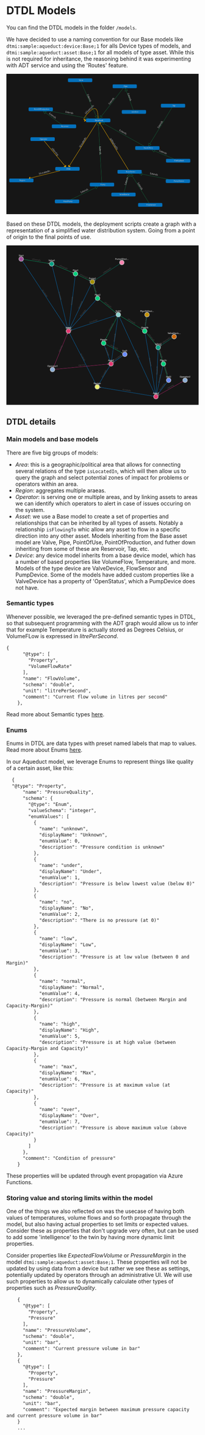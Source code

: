 # DTDL Models

You can find the DTDL models in the folder `/models`. 

We have decided to use a naming convention for our Base models like `dtmi:sample:aqueduct:device:Base;1` for alls Device types of models, and `dtmi:sample:aqueduct:asset:Base;1` for all models of type asset. While this is not required for inheritance, the reasoning behind it was experimenting with ADT service and using the 'Routes' feature.

![DTDL model graph for the sample in this repo](images/modelgraph.png)

Based on these DTDL models, the deployment scripts create a graph with a representation of a simplified water distribution system. Going from a point of origin to the final points of use.

![Sample graph for the water system](images/graph1.png)

## DTDL details

### Main models and base models

There are five big groups of models:
- *Area*: this is a geographic/political area that allows for connecting several relations of the type `isLocatedIn`, which will then allow us to query the graph and select potential zones of impact for problems or operators within an area.
- *Region*: aggregates multiple araeas.
- *Operator*: is serving one or multiple areas, and by linking assets to areas we can identify which operators to alert in case of issues occuring on the system.
- *Asset*: we use a Base model to create a set of properties and relationships that can be inherited by all types of assets. Notably a relationship `isFlowingTo` whic allow any asset to flow in a specific direction into any other asset. Models inheriting from the Base asset model are Valve, Pipe, PointOfUse, PointOfProduction, and futher down inheriting from some of these are Reservoir, Tap, etc.
- *Device*: any device model inherits from a base device model, which has a number of based properties like VolumeFlow, Temperature, and more. Models of the type device are ValveDevice, FlowSensor and PumpDevice. Some of the models have added custom properties like a ValveDevice has a property of 'OpenStatus', which a PumpDevice does not have.

### Semantic types

Whenever possible, we leveraged the pre-defined semantic types in DTDL, so that subsequent programming with the ADT graph would allow us to infer that for example Temperature is actually stored as Degrees Celsius, or VolumeFLow is expressed in *litrePerSecond*.

```
{
      "@type": [
        "Property",
        "VolumeFlowRate"
      ],
      "name": "FlowVolume",
      "schema": "double",
      "unit": "litrePerSecond",
      "comment": "Current flow volume in litres per second"
    },
```

Read more about Semantic types [here](https://github.com/Azure/opendigitaltwins-dtdl/blob/master/DTDL/v2/dtdlv2.md#semantic-types).

### Enums

Enums in DTDL are data types with preset named labels that map to values. Read more about Enums [here](https://github.com/Azure/opendigitaltwins-dtdl/blob/master/DTDL/v2/dtdlv2.md#enum).

In our Aqueduct model, we leverage Enums to represent things like quality of a certain asset, like this:

```
  {
  "@type": "Property",
      "name": "PressureQuality",
      "schema": {
        "@type": "Enum",
        "valueSchema": "integer",
        "enumValues": [
          {
            "name": "unknown",
            "displayName": "Unknown",
            "enumValue": 0,
            "description": "Pressure condition is unknown"
          },
          {
            "name": "under",
            "displayName": "Under",
            "enumValue": 1,
            "description": "Pressure is below lowest value (below 0)"
          },
          {
            "name": "no",
            "displayName": "No",
            "enumValue": 2,
            "description": "There is no pressure (at 0)"
          },
          {
            "name": "low",
            "displayName": "Low",
            "enumValue": 3,
            "description": "Pressure is at low value (between 0 and Margin)"
          },
          {
            "name": "normal",
            "displayName": "Normal",
            "enumValue": 4,
            "description": "Pressure is normal (between Margin and Capacity-Margin)"
          },
          {
            "name": "high",
            "displayName": "High",
            "enumValue": 5,
            "description": "Pressure is at high value (between Capacity-Margin and Capacity)"
          },
          {
            "name": "max",
            "displayName": "Max",
            "enumValue": 6,
            "description": "Pressure is at maximum value (at Capacity)"
          },
          {
            "name": "over",
            "displayName": "Over",
            "enumValue": 7,
            "description": "Pressure is above maximum value (above Capacity)"
          }
        ]
      },
      "comment": "Condition of pressure"
    }
```

These properties will be updated through event propagation via Azure Functions.

### Storing value and storing limits within the model

One of the things we also reflected on was the usecase of having both values of temperatures, volume flows and so forth propagate through the model, but also having actual properties to set limits or expected values. Consider these as properties that don't upgrade very often, but can be used to add some 'intelligence' to the twin by having more dynamic limit properties.

Consider properties like *ExpectedFlowVolume* or *PressureMargin* in the model `dtmi:sample:aqueduct:asset:Base;1`. These properties will not be updated by using data from a device but rather we see these as settings, potentially updated by operators through an administrative UI. 
We will use such properties to allow us to dynamically calculate other types of properties such as *PressureQuality*.

```
    {
      "@type": [
        "Property",
        "Pressure"
      ],
      "name": "PressureVolume",
      "schema": "double",
      "unit": "bar",
      "comment": "Current pressure volume in bar"
    },
    {
      "@type": [
        "Property",
        "Pressure"
      ],
      "name": "PressureMargin",
      "schema": "double",
      "unit": "bar",
      "comment": "Expected margin between maximum pressure capacity and current pressure volume in bar"
    }
    ...
```


